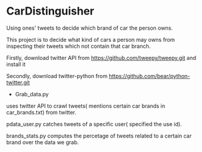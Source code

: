 # CarDistinguisher
Using ones' tweets to decide which brand of car the person owns.

This project is to decide what kind of cars a person may owns from inspecting their tweets which not contain that car branch.

Firstly, download twitter API from https://github.com/tweepy/tweepy.git and install it

Secondly, download twitter-python from https://github.com/bear/python-twitter.git


* Grab_data.py 
  
uses twitter API to crawl tweets( mentions certain car brands in car_brands.txt) from twitter.


pdata_user.py catches tweets of a specific user( specified the use id).


brands_stats.py computes the percetage of tweets related to a certain car brand over the data we grab.
